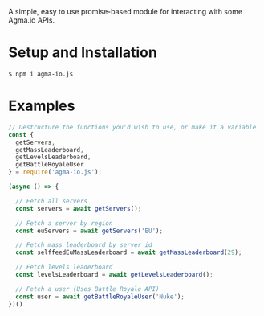A simple, easy to use promise-based module for interacting with some Agma.io APIs.

# Setup and Installation

```
$ npm i agma-io.js
```

# Examples

```js
// Destructure the functions you'd wish to use, or make it a variable
const { 
  getServers,
  getMassLeaderboard,
  getLevelsLeaderboard,
  getBattleRoyaleUser
} = require('agma-io.js');

(async () => {

  // Fetch all servers
  const servers = await getServers();

  // Fetch a server by region
  const euServers = await getServers('EU');

  // Fetch mass leaderboard by server id
  const selffeedEuMassLeaderboard = await getMassLeaderboard(29);

  // Fetch levels leaderboard
  const levelsLeaderboard = await getLevelsLeaderboard();

  // Fetch a user (Uses Battle Royale API)
  const user = await getBattleRoyaleUser('Nuke');
})()
```